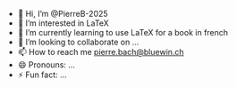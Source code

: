 - 👋 Hi, I’m @PierreB-2025
- 👀 I’m interested in LaTeX
- 🌱 I’m currently learning to use LaTeX for a book in french
- 💞️ I’m looking to collaborate on ...
- 📫 How to reach me pierre.bach@bluewin.ch
- 😄 Pronouns: ...
- ⚡ Fun fact: ...

<!---
PierreB-2025/PierreB-2025 is a ✨ special ✨ repository because its `README.md` (this file) appears on your GitHub profile.
You can click the Preview link to take a look at your changes.
--->
